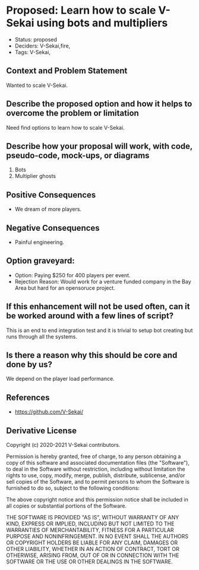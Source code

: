 # Proposed: Learn how to scale V-Sekai using bots and multipliers

- Status: proposed <!-- draft | rejected | accepted | deprecated | superseded by -->
- Deciders: V-Sekai,fire,
- Tags: V-Sekai,

## Context and Problem Statement

Wanted to scale V-Sekai.

## Describe the proposed option and how it helps to overcome the problem or limitation

Need find options to learn how to scale V-Sekai.

## Describe how your proposal will work, with code, pseudo-code, mock-ups, or diagrams

1. Bots
2. Multiplier ghosts

## Positive Consequences <!-- optional -->

- We dream of more players.

## Negative Consequences <!-- optional -->

- Painful engineering.

## Option graveyard: <!-- same as above -->

- Option: Paying $250 for 400 players per event.
- Rejection Reason: Would work for a venture funded company in the Bay Area but hard for an opensoruce project.

## If this enhancement will not be used often, can it be worked around with a few lines of script?

This is an end to end integration test and it is trivial to setup bot creating but runs through all the systems.

## Is there a reason why this should be core and done by us?

We depend on the player load performance.

## References <!-- optional -->

- https://github.com/V-Sekai/

## Derivative License

Copyright (c) 2020-2021 V-Sekai contributors.

Permission is hereby granted, free of charge, to any person obtaining a copy
of this software and associated documentation files (the "Software"), to deal
in the Software without restriction, including without limitation the rights
to use, copy, modify, merge, publish, distribute, sublicense, and/or sell
copies of the Software, and to permit persons to whom the Software is
furnished to do so, subject to the following conditions:

The above copyright notice and this permission notice shall be included in all
copies or substantial portions of the Software.

THE SOFTWARE IS PROVIDED "AS IS", WITHOUT WARRANTY OF ANY KIND, EXPRESS OR
IMPLIED, INCLUDING BUT NOT LIMITED TO THE WARRANTIES OF MERCHANTABILITY,
FITNESS FOR A PARTICULAR PURPOSE AND NONINFRINGEMENT. IN NO EVENT SHALL THE
AUTHORS OR COPYRIGHT HOLDERS BE LIABLE FOR ANY CLAIM, DAMAGES OR OTHER
LIABILITY, WHETHER IN AN ACTION OF CONTRACT, TORT OR OTHERWISE, ARISING FROM,
OUT OF OR IN CONNECTION WITH THE SOFTWARE OR THE USE OR OTHER DEALINGS IN THE
SOFTWARE.
